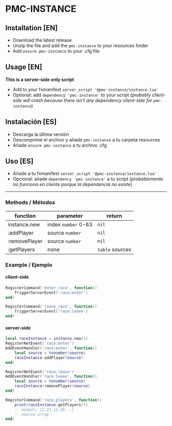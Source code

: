 
# PMC-INSTANCE

## Installation [EN]
- Download the latest release
- Unzip the file and add the `pmc-instance` to your resources folder
- Add `ensure pmc-instance` to your .cfg file

## Usage [EN]
**This is a server-side only script**
- Add to your fxmanifest `server_script '@pmc-instance/instance.lua'`
- Optional: add `dependency 'pmc-instance'` to your script (*probably client-side will crash because there isn't any dependency client-side for `pmc-instance`*)

## Instalación [ES]
- Descarga la última versión
- Descomprime el archivo y añade `pmc-instance` a tu carpeta resources
- Añade `ensure pmc-instance` a tu archivo .cfg

## Uso [ES]
- Añade a tu fxmanifest `server_script '@pmc-instance/instance.lua'`
- Opcional: añade `dependency 'pmc-instance'` a tu script (*probablemente no funciona en cliente porque la dependencia no existe*)

---
### Methods / Métodos
| function     | parameter           | return          |
|--------------|---------------------|-----------------|
| instance.new | index `number` 0-63 | `nil`           |
| :addPlayer   | source `number`     | `nil`           |
| :removePlayer| source `number`     | `nil`           |
| :getPlayers  | none                | `table` sources |

### Example / Ejemplo
#### client-side
```lua
RegisterCommand('enter_race', function()
	TriggerServerEvent('race:enter')
end)

RegisterCommand('leave_race', function()
	TriggerServerEvent('race:leave')
end)
```
#### server-side
```lua
local raceInstance = instance.new(1)
RegisterNetEvent('race:enter')
AddEventHandler('race:enter', function()
	local source = tonumber(source)
	raceInstance:addPlayer(source)
end)

RegisterNetEvent('race:leave')
AddEventHandler('race:leave', function()
	local source = tonumber(source)
	raceInstance:removePlayer(source)
end)

RegisterCommand('race_players', function()
	print(raceInstance:getPlayers())
	-- output: [1,23,12,45...]
	-- source array
end)
```